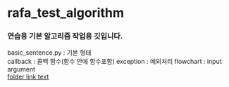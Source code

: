 # rafa_test_algorithm

### 연습용 기본 알고리즘 작업용 깃입니다.
basic_sentence.py : 기본 형태  
callback : 콜백 함수(함수 안에 함수포함)
exception : 예외처리
flowchart : 
input argument  
[folder link text](./project_desc.README.md)
<!-- 경로를 쓰는 방법 -->